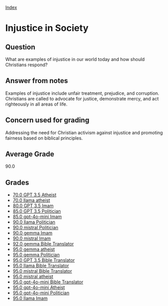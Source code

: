 
[Index](../../index.md)
# Injustice in Society
## Question
What are examples of injustice in our world today and how should Christians respond?

## Answer from notes
Examples of injustice include unfair treatment, prejudice, and corruption. Christians are called to advocate for justice, demonstrate mercy, and act righteously in all areas of life.

## Concern used for grading
Addressing the need for Christian activism against injustice and promoting fairness based on biblical principles.

## Average Grade
90.0

## Grades
 * [70.0 GPT 3.5 Atheist](../answers/GPT_3.5_Atheist/Injustice_in_Society.md)
 * [70.0 llama atheist](../answers/llama_atheist/Injustice_in_Society.md)
 * [80.0 GPT 3.5 Imam](../answers/GPT_3.5_Imam/Injustice_in_Society.md)
 * [85.0 GPT 3.5 Politician](../answers/GPT_3.5_Politician/Injustice_in_Society.md)
 * [85.0 gpt-4o-mini Imam](../answers/gpt-4o-mini_Imam/Injustice_in_Society.md)
 * [90.0 llama Politician](../answers/llama_Politician/Injustice_in_Society.md)
 * [90.0 mistral Politician](../answers/mistral_Politician/Injustice_in_Society.md)
 * [90.0 gemma Imam](../answers/gemma_Imam/Injustice_in_Society.md)
 * [90.0 mistral Imam](../answers/mistral_Imam/Injustice_in_Society.md)
 * [92.0 gemma Bible Translator](../answers/gemma_Bible_Translator/Injustice_in_Society.md)
 * [95.0 gemma atheist](../answers/gemma_atheist/Injustice_in_Society.md)
 * [95.0 gemma Politician](../answers/gemma_Politician/Injustice_in_Society.md)
 * [95.0 GPT 3.5 Bible Translator](../answers/GPT_3.5_Bible_Translator/Injustice_in_Society.md)
 * [95.0 llama Bible Translator](../answers/llama_Bible_Translator/Injustice_in_Society.md)
 * [95.0 mistral Bible Translator](../answers/mistral_Bible_Translator/Injustice_in_Society.md)
 * [95.0 mistral atheist](../answers/mistral_atheist/Injustice_in_Society.md)
 * [95.0 gpt-4o-mini Bible Translator](../answers/gpt-4o-mini_Bible_Translator/Injustice_in_Society.md)
 * [95.0 gpt-4o-mini Atheist](../answers/gpt-4o-mini_Atheist/Injustice_in_Society.md)
 * [95.0 gpt-4o-mini Politician](../answers/gpt-4o-mini_Politician/Injustice_in_Society.md)
 * [95.0 llama Imam](../answers/llama_Imam/Injustice_in_Society.md)
